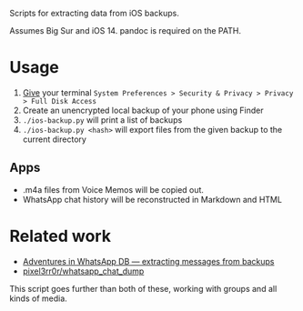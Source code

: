 
Scripts for extracting data from iOS backups.

Assumes Big Sur and iOS 14. pandoc is required on the PATH.

# Usage

1. [Give](https://apple.stackexchange.com/a/390593) your terminal `System Preferences > Security & Privacy > Privacy > Full Disk Access`
1. Create an unencrypted local backup of your phone using Finder
1. `./ios-backup.py` will print a list of backups
1. `./ios-backup.py <hash>` will export files from the given backup to the current directory

## Apps

- .m4a files from Voice Memos will be copied out.
- WhatsApp chat history will be reconstructed in Markdown and HTML

# Related work

- [Adventures in WhatsApp DB — extracting messages from backups](https://medium.com/@1522933668924/extracting-whatsapp-messages-from-backups-with-code-examples-49186de94ab4)
- [pixel3rr0r/whatsapp_chat_dump](https://github.com/pixel3rr0r/whatsapp_chat_dump)

This script goes further than both of these, working with groups and all kinds of media.
